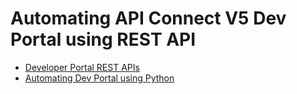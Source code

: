 # Automating API Connect V5 Dev Portal using REST API

* [Developer Portal REST APIs](https://www.ibm.com/support/knowledgecenter/en/SSFS6T/com.ibm.apic.apirest.doc/dev_portal_apis.html)
* [Automating Dev Portal using Python](/src/create_subscribe_apps_main.py)